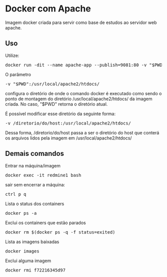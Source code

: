 # Docker com Apache

Imagem docker criada para servir como base de estudos ao servidor web apache.

## Uso

Utilize:
<pre>
docker run -dit --name apache-app --publish=9081:80 -v "$PWD":/usr/local/apache2/htdocs/ chicocx/docker-apache
</pre>

O parâmetro
<pre>
-v "$PWD":/usr/local/apache2/htdocs/
</pre>
configura o diretório de onde o comando docker é executado como sendo o ponto de montagem do diretório /usr/local/apache2/htdocs/ da imagem criada. No caso, "$PWD" retorna o diretório atual.

É possível modificar esse diretório da seguinte forma:

<pre>
-v /diretorio/do/host:/usr/local/apache2/htdocs/
</pre>

Dessa forma, /diretorio/do/host passa a ser o diretório do host que conterá os arquivos lidos pela imagem em /usr/local/apache2/htdocs/

## Demais comandos

Entrar na máquina/imagem
<pre>
docker exec -it redmine1 bash 
</pre>

sair sem encerrar a máquina: 
<pre>
ctrl p q
</pre>

Lista o status dos containers 
<pre>
docker ps -a
</pre>

Exclui os containers que estão parados

<pre>
docker rm $(docker ps -q -f status=exited)
</pre>

Lista as imagens baixadas
<pre>
docker images
</pre>

Exclui alguma imagem
<pre>
docker rmi f72216345d97
</pre>

